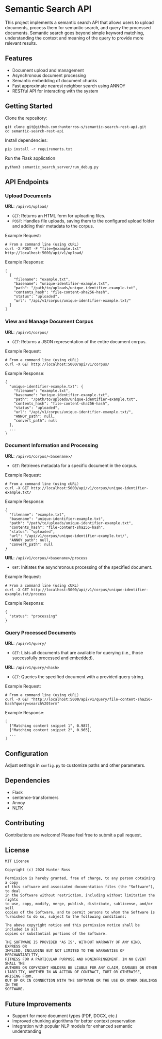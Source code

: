 # Semantic Search API

This project implements a semantic search API that allows users to upload documents, process them for semantic search, and query the processed documents. Semantic search goes beyond simple keyword matching, understanding the context and meaning of the query to provide more relevant results.

## Features

- Document upload and management
- Asynchronous document processing
- Semantic embedding of document chunks
- Fast approximate nearest neighbor search using ANNOY
- RESTful API for interacting with the system

## Getting Started

Clone the repository:

```
git clone git@github.com:hunterros-s/semantic-search-rest-api.git
cd semantic-search-rest-api
```

Install dependencies:

```
pip install -r requirements.txt
```

Run the Flask application

```
python3 semantic_search_server/run_debug.py
```

## API Endpoints

### Upload Documents
**URL**: ``/api/v1/upload/``

- ``GET``: Returns an HTML form for uploading files.
- ``POST``: Handles file uploads, saving them to the configured upload folder and adding their metadata to the corpus.

Example Request:
```
# From a command line (using cURL)
curl -X POST -F "file=@example.txt" http://localhost:5000/api/v1/upload/
```

Example Response:
```
[
  {
    "filename": "example.txt",
    "basename": "unique-identifier-example.txt",
    "path": "/path/to/uploads/unique-identifier-example.txt",
    "contents_hash": "file-content-sha256-hash",
    "status": "uploaded",
    "url": "/api/v1/corpus/unique-identifier-example.txt/"
  }
]
```

### View and Manage Document Corpus
**URL**: ``/api/v1/corpus/``

- ``GET``: Returns a JSON representation of the entire document corpus.

Example Request:
```
# From a command line (using cURL)
curl -X GET http://localhost:5000/api/v1/corpus/
```

Example Response:
```
{
  "unique-identifier-example.txt": {
    "filename": "example.txt",
    "basename": "unique-identifier-example.txt",
    "path": "/path/to/uploads/unique-identifier-example.txt",
    "contents_hash": "file-content-sha256-hash",
    "status": "uploaded",
    "url": "/api/v1/corpus/unique-identifier-example.txt/",
    "ANNOY_path": null,
    "convert_path": null
  },
  ...
}
```

### Document Information and Processing
**URL**: ``/api/v1/corpus/<basename>/``

- ``GET``: Retrieves metadata for a specific document in the corpus.

Example Request:
```
# From a command line (using cURL)
curl -X GET http://localhost:5000/api/v1/corpus/unique-identifier-example.txt/
```

Example Response:
```
{
  "filename": "example.txt",
  "basename": "unique-identifier-example.txt",
  "path": "/path/to/uploads/unique-identifier-example.txt",
  "contents_hash": "file-content-sha256-hash",
  "status": "uploaded",
  "url": "/api/v1/corpus/unique-identifier-example.txt/",
  "ANNOY_path": null,
  "convert_path": null
}
```

**URL**: ``/api/v1/corpus/<basename>/process``

- ``GET``: Initiates the asynchronous processing of the specified document.

Example Request:
```
# From a command line (using cURL)
curl -X GET http://localhost:5000/api/v1/corpus/unique-identifier-example.txt/process
```

Example Response:
```
{
  "status": "processing"
}
```

### Query Processed Documents
**URL**: ``/api/v1/query/``

- ``GET``: Lists all documents that are available for querying (i.e., those successfully processed and embedded).

**URL**: ``/api/v1/query/<hash>``

- ``GET``: Queries the specified document with a provided query string.

Example Request:
```
# From a command line (using cURL)
curl -X GET "http://localhost:5000/api/v1/query/file-content-sha256-hash?query=search%20term"
```

Example Response:
```
[
  ["Matching content snippet 1", 0.987],
  ["Matching content snippet 2", 0.965],
  ...
]
```

## Configuration

Adjust settings in `config.py` to customize paths and other parameters.

## Dependencies

- Flask
- sentence-transformers
- Annoy
- NLTK

## Contributing

Contributions are welcome! Please feel free to submit a pull request.

## License

```
MIT License

Copyright (c) 2024 Hunter Ross

Permission is hereby granted, free of charge, to any person obtaining a copy
of this software and associated documentation files (the "Software"), to deal
in the Software without restriction, including without limitation the rights
to use, copy, modify, merge, publish, distribute, sublicense, and/or sell
copies of the Software, and to permit persons to whom the Software is
furnished to do so, subject to the following conditions:

The above copyright notice and this permission notice shall be included in all
copies or substantial portions of the Software.

THE SOFTWARE IS PROVIDED "AS IS", WITHOUT WARRANTY OF ANY KIND, EXPRESS OR
IMPLIED, INCLUDING BUT NOT LIMITED TO THE WARRANTIES OF MERCHANTABILITY,
FITNESS FOR A PARTICULAR PURPOSE AND NONINFRINGEMENT. IN NO EVENT SHALL THE
AUTHORS OR COPYRIGHT HOLDERS BE LIABLE FOR ANY CLAIM, DAMAGES OR OTHER
LIABILITY, WHETHER IN AN ACTION OF CONTRACT, TORT OR OTHERWISE, ARISING FROM,
OUT OF OR IN CONNECTION WITH THE SOFTWARE OR THE USE OR OTHER DEALINGS IN THE
SOFTWARE.
```

## Future Improvements

- Support for more document types (PDF, DOCX, etc.)
- Improved chunking algorithms for better context preservation
- Integration with popular NLP models for enhanced semantic understanding